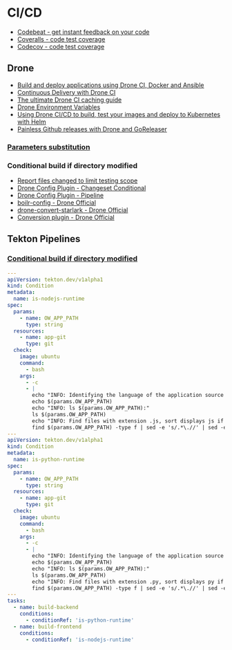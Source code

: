 # CI/CD

- [Codebeat - get instant feedback on your code](https://codebeat.co/)
- [Coveralls - code test coverage](https://coveralls.io/)
- [Codecov - code test coverage](https://about.codecov.io/)

## Drone

- [Build and deploy applications using Drone CI, Docker and Ansible](https://blog.maqpie.com/2017/03/21/build-and-deploy-applications-using-drone-ci-docker-and-ansible/)
- [Continuous Delivery with Drone CI](https://medium.com/@sergey.kolodyazhnyy/continuous-delivery-with-drone-ci-3a3fea5aa83)
- [The ultimate Drone CI caching guide](https://laszlo.cloud/the-ultimate-droneci-caching-guide)
- [Drone Environment Variables](https://laszlo.cloud/drone-environment-variables-three-tips)
- [Using Drone CI/CD to build, test your images and deploy to Kubernetes with Helm](https://vitobotta.com/2019/10/09/ci-cd-with-drone-for-deployment-to-kubernetes-with-helm/)
- [Painless Github releases with Drone and GoReleaser](https://dev.to/mstrsobserver/painless-github-releases-with-drone-and-goreleaser-45b7)

### [Parameters substitution](https://github.com/drone/docs/blob/master/content/usage/config/substitution.md)

### Conditional build if directory modified

- [Report files changed to limit testing scope](https://github.com/drone/drone/issues/1021)
- [Drone Config Plugin - Changeset Conditional](https://github.com/microadam/drone-config-changeset-conditional)
- [Drone Config Plugin - Pipeline](https://github.com/microadam/drone-config-plugin-pipeline)
- [boilr-config - Drone Official](https://github.com/drone/boilr-config)
- [drone-convert-starlark - Drone Official](https://github.com/drone/drone-convert-starlark)
- [Conversion plugin - Drone Official](https://github.com/drone/drone-go/tree/master/plugin/converter)

## Tekton Pipelines

### [Conditional build if directory modified](https://github.com/tektoncd/pipeline/issues/1922)

```yaml
---
apiVersion: tekton.dev/v1alpha1
kind: Condition
metadata:
  name: is-nodejs-runtime
spec:
  params:
    - name: OW_APP_PATH
      type: string
  resources:
    - name: app-git
      type: git
  check:
    image: ubuntu
    command:
      - bash
    args:
      - -c
      - |
        echo "INFO: Identifying the language of the application source based on the file extension at:"
        echo $(params.OW_APP_PATH)
        echo "INFO: ls $(params.OW_APP_PATH):"
        ls $(params.OW_APP_PATH)
        echo "INFO: Find files with extension .js, sort displays js if one or more files found: "
        find $(params.OW_APP_PATH) -type f | sed -e 's/.*\.//' | sed -e 's/.*\///' | sort -u | grep ^js$
---
apiVersion: tekton.dev/v1alpha1
kind: Condition
metadata:
  name: is-python-runtime
spec:
  params:
    - name: OW_APP_PATH
      type: string
  resources:
    - name: app-git
      type: git
  check:
    image: ubuntu
    command:
      - bash
    args:
      - -c
      - |
        echo "INFO: Identifying the language of the application source based on the file extension at:"
        echo $(params.OW_APP_PATH)
        echo "INFO: ls $(params.OW_APP_PATH):"
        ls $(params.OW_APP_PATH)
        echo "INFO: Find files with extension .py, sort displays py if one or more files found: "
        find $(params.OW_APP_PATH) -type f | sed -e 's/.*\.//' | sed -e 's/.*\///' | sort -u | grep ^py$
---
tasks:
  - name: build-backend
    conditions:
      - conditionRef: 'is-python-runtime'
  - name: build-frontend
    conditions:
      - conditionRef: 'is-nodejs-runtime'
```
